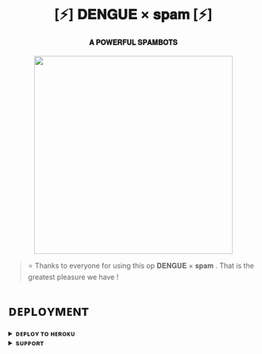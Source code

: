 <h1 align="center"><b>[⚡] 𝐃𝐄𝐍𝐆𝐔𝐄 × 𝐬𝐩𝐚𝐦 [⚡]</b></h1>

<h4 align="center"> 𝐀 𝐏𝐎𝐖𝐄𝐑𝐅𝐔𝐋 𝐒𝐏𝐀𝐌𝐁𝐎𝐓𝐒</h4>

<p align="center"><a href="https://t.me/PyXen"><img src="https://graph.org/file/3a755fe808e0eca4140cd.jpg" width="400"></a></p>


> ⭐️ Thanks to everyone for using this op 𝐃𝐄𝐍𝐆𝐔𝐄 × 𝐬𝐩𝐚𝐦 . That is the greatest pleasure we have !


# ᴅᴇᴘʟᴏʏᴍᴇɴᴛ


<details>
<summary><b>ᴅᴇᴘʟᴏʏ ᴛᴏ ʜᴇʀᴏᴋᴜ</b></summary>
<br>

[![Deploy](https://www.herokucdn.com/deploy/button.svg)]

</details>


<details>
<summary><b>sᴜᴘᴘᴏʀᴛ</b></summary>
<br>

<a href="https://t.me/vw_chatting_club"><img src="https://img.shields.io/badge/Join-Telegram%20Channel-red.svg?logo=Telegram"></a>

</details>
